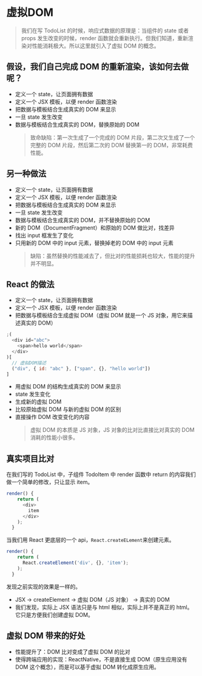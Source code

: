 # 虚拟DOM

> 我们在写 TodoList 的时候，响应式数据的原理是：当组件的 state 或者 props 发生改变的时候，render 函数就会重新执行。但我们知道，重新渲染对性能消耗极大。所以这里就引入了虚拟 DOM 的概念。

## 假设，我们自己完成 DOM 的重新渲染，该如何去做呢？

- 定义一个 state，让页面拥有数据
- 定义一个 JSX 模板，以便 render 函数渲染
- 把数据与模板结合生成真实的 DOM 来显示
- 一旦 state 发生改变
- 数据与模板结合生成真实的 DOM，替换原始的 DOM
  > 致命缺陷：第一次生成了一个完成的 DOM 片段，第二次又生成了一个完整的 DOM 片段，然后第二次的 DOM 替换第一的 DOM，非常耗费性能。

## 另一种做法

- 定义一个 state，让页面拥有数据
- 定义一个 JSX 模板，以便 render 函数渲染
- 把数据与模板结合生成真实的 DOM 来显示
- 一旦 state 发生改变
- 数据与模板结合生成真实的 DOM，并不替换原始的 DOM
- 新的 DOM（DocumentFragment）和原始的 DOM 做比对，找差异
- 找出 input 框发生了变化
- 只用新的 DOM 中的 input 元素，替换掉老的 DOM 中的 input 元素
  > 缺陷：虽然替换的性能减去了，但比对的性能损耗也较大，性能的提升并不明显。

## React 的做法

- 定义一个 state，让页面拥有数据
- 定义一个 JSX 模板，以便 render 函数渲染
- 把数据与模板结合生成虚拟 DOM（虚拟 DOM 就是一个 JS 对象，用它来描述真实的 DOM）

```javascript
;(
  <div id="abc">
    <span>hello world</span>
  </div>
)[
  // 虚拟DOM描述
  ("div", { id: "abc" }, ["span", {}, "hello world"])
]
```

- 用虚拟 DOM 的结构生成真实的 DOM 来显示
- state 发生变化
- 生成新的虚拟 DOM
- 比较原始虚拟 DOM 与新的虚拟 DOM 的区别
- 直接操作 DOM 改变变化的内容
  > 虚拟 DOM 的本质是 JS 对象，JS 对象的比对比直接比对真实的 DOM 消耗的性能小很多。

## 真实项目比对

在我们写的 TodoList 中，子组件 TodoItem 中 render 函数中 return 的内容我们做一个简单的修改，只让显示 item。

```javascript
render() {
    return (
      <div>
        item
      </div>
    );
  }
```

当我们用 React 更底层的一个 api，`React.createELement`来创建元素。

```javascript
render() {
    return (
      React.createElement('div', {}, 'item');
    );
  }
```

发现之前实现的效果是一样的。

- JSX -> createElement -> 虚拟 DOM（JS 对象） -> 真实的 DOM
- 我们发现，实际上 JSX 语法只是与 html 相似，实际上并不是真正的 html。它只是方便我们创建虚拟 DOM。

## 虚拟 DOM 带来的好处

- 性能提升了：DOM 比对变成了虚拟 DOM 的比对
- 使得跨端应用的实现：ReactNative，不是直接生成 DOM（原生应用没有 DOM 这个概念），而是可以基于虚拟 DOM 转化成原生应用。
